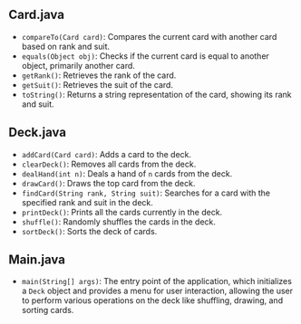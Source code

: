 ## Card.java

- `compareTo(Card card)`: Compares the current card with another card based on rank and suit.
- `equals(Object obj)`: Checks if the current card is equal to another object, primarily another card.
- `getRank()`: Retrieves the rank of the card.
- `getSuit()`: Retrieves the suit of the card.
- `toString()`: Returns a string representation of the card, showing its rank and suit.

## Deck.java

- `addCard(Card card)`: Adds a card to the deck.
- `clearDeck()`: Removes all cards from the deck.
- `dealHand(int n)`: Deals a hand of `n` cards from the deck.
- `drawCard()`: Draws the top card from the deck.
- `findCard(String rank, String suit)`: Searches for a card with the specified rank and suit in the deck.
- `printDeck()`: Prints all the cards currently in the deck.
- `shuffle()`: Randomly shuffles the cards in the deck.
- `sortDeck()`: Sorts the deck of cards.

## Main.java

- `main(String[] args)`: The entry point of the application, which initializes a `Deck` object and provides a menu for user interaction, allowing the user to perform various operations on the deck like shuffling, drawing, and sorting cards.